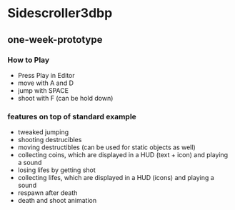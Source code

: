 # Sidescroller3dbp

## one-week-prototype

### How to Play
* Press Play in Editor
* move with A and D
* jump with SPACE
* shoot with F (can be hold down)


### features on top of standard example 
* tweaked jumping
* shooting destrucibles
* moving destructibles (can be used for static objects as well)
* collecting coins, which are displayed in a HUD (text + icon) and playing a sound
* losing lifes by getting shot
* collecting lifes, which are displayed in a HUD (icons) and playing a sound
* respawn after death
* death and shoot animation
